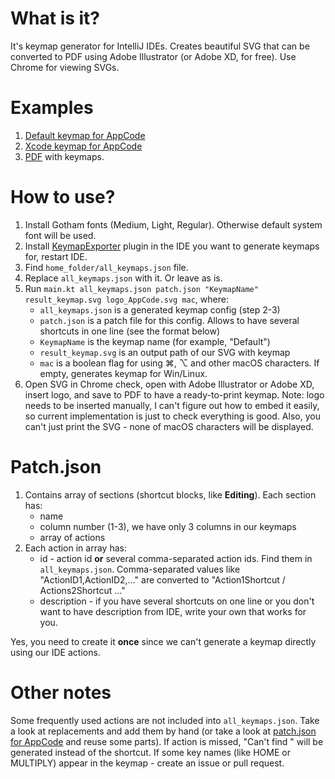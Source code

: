 # What is it?

It's keymap generator for IntelliJ IDEs. Creates beautiful SVG that can be converted to PDF using Adobe Illustrator (or Adobe XD, for free). Use Chrome for viewing SVGs.

# Examples

1. [Default keymap for AppCode](export/default.svg)
2. [Xcode keymap for AppCode](export/default.svg)
3. [PDF](export/keymaps.pdf) with keymaps.

# How to use?

1. Install Gotham fonts (Medium, Light, Regular). Otherwise default system font will be used. 
2. Install [KeymapExporter](KeymapExporter.zip) plugin in the IDE you want to generate keymaps for, restart IDE.
3. Find ```home_folder/all_keymaps.json``` file. 
4. Replace ```all_keymaps.json``` with it. Or leave as is. 
5. Run ```main.kt all_keymaps.json patch.json "KeymapName" result_keymap.svg logo_AppCode.svg mac```, where:
    * ```all_keymaps.json``` is a generated keymap config (step 2-3)
    * ```patch.json``` is a patch file for this config. Allows to have    several shortcuts in one line (see the format below)
    * ```KeymapName``` is the keymap name (for example, "Default")
    * ```result_keymap.svg``` is an output path of our SVG with keymap
    * ```mac``` is a boolean flag for using ⌘, ⌥ and other macOS characters. If empty, generates keymap for Win/Linux. 
6. Open SVG in Chrome check, open with Adobe Illustrator or Adobe XD, insert logo, and save to PDF to have a ready-to-print keymap. Note: logo needs to be inserted manually, I can't figure out how to embed it easily, so current implementation is just to check everything is good. Also, you can't just print the SVG - none of macOS characters will be displayed. 

# Patch.json

1. Contains array of sections (shortcut blocks, like **Editing**). Each section has:
    * name
    * column number (1-3), we have only 3 columns in our keymaps
    * array of actions
2. Each action in array has:
    * id - action id **or** several comma-separated action ids. Find them in ```all_keymaps.json```. Comma-separated values like "ActionID1,ActionID2,..." are converted to "Action1Shortcut / Actions2Shortcut ..." 
    * description - if you have several shortcuts on one line or you don't want to have description from IDE, write your own that works for you.  
    
Yes, you need to create it **once** since we can't generate a keymap directly using our IDE actions. 

# Other notes

Some frequently used actions are not included into ```all_keymaps.json```. Take a look at replacements and add them by hand (or take a look at [patch.json for AppCode](patch.json) and reuse some parts). If action is missed, "Can't find <actionid>" will be generated instead of the shortcut. If some key names (like HOME or MULTIPLY) appear in the keymap - create an issue or pull request.
